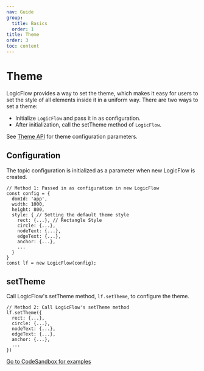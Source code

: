 ```yaml
---
nav: Guide
group:
  title: Basics
  order: 1
title: Theme
order: 3
toc: content
---
```


# Theme

LogicFlow provides a way to set the theme, which makes it easy for users to set the style of all elements inside it in a uniform way.
There are two ways to set a theme:

- Initialize `LogicFlow` and pass it in as configuration.
- After initialization, call the setTheme method of `LogicFlow`.

See [Theme API](../../api/theme.en) for theme configuration parameters.

## Configuration

The topic configuration is initialized as a parameter when new LogicFlow is created.

```tsx | pure
// Method 1: Passed in as configuration in new LogicFlow
const config = {
  domId: 'app',
  width: 1000,
  height: 800,
  style: { // Setting the default theme style
    rect: {...}, // Rectangle Style
    circle: {...},
    nodeText: {...},
    edgeText: {...},
    anchor: {...},
    ...
  }
}
const lf = new LogicFlow(config);
```

## setTheme

Call LogicFlow's setTheme method, `lf.setTheme`, to configure the theme.

```tsx | pure
// Method 2: Call LogicFlow's setTheme method
lf.setTheme({
  rect: {...},
  circle: {...},
  nodeText: {...},
  edgeText: {...},
  anchor: {...},
  ...
})
```

<a href="https://codesandbox.io/embed/logicflow-step6-err2o?fontsize=14&hidenavigation=1&theme=dark&view=preview" target="_blank"> Go to CodeSandbox for examples </a>
